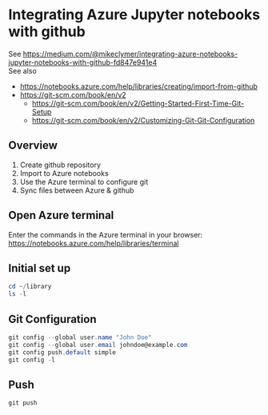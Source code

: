 # Integrating Azure Jupyter notebooks with github  
See https://medium.com/@mikeclymer/integrating-azure-notebooks-jupyter-notebooks-with-github-fd847e941e4  
See also
* https://notebooks.azure.com/help/libraries/creating/import-from-github  
* https://git-scm.com/book/en/v2   
  * https://git-scm.com/book/en/v2/Getting-Started-First-Time-Git-Setup  
  * https://git-scm.com/book/en/v2/Customizing-Git-Git-Configuration  

## Overview
1. Create github repository
2. Import to Azure notebooks
3. Use the Azure terminal to configure git
4. Sync files between Azure & github

## Open Azure terminal
Enter the commands in the Azure terminal in your browser:
https://notebooks.azure.com/help/libraries/terminal 

## Initial set up 
```PowerShell
cd ~/library  
ls -l
```

## Git Configuration 
```PowerShell
git config --global user.name "John Doe"  
git config --global user.email johndoe@example.com  
git config push.default simple
git config -l  
```

## Push
```PowerShell
git push
``` 
